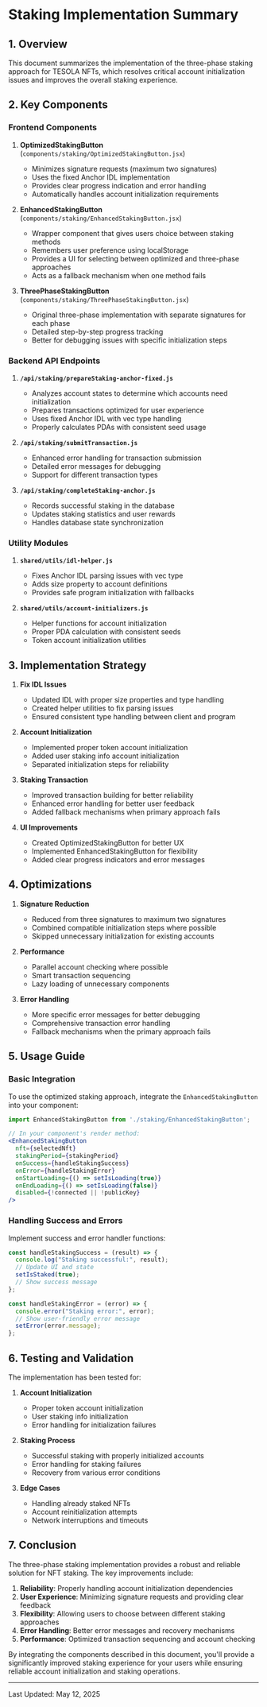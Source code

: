 # Staking Implementation Summary

## 1. Overview

This document summarizes the implementation of the three-phase staking approach for TESOLA NFTs, which resolves critical account initialization issues and improves the overall staking experience.

## 2. Key Components

### Frontend Components

1. **OptimizedStakingButton** (`components/staking/OptimizedStakingButton.jsx`)
   - Minimizes signature requests (maximum two signatures)
   - Uses the fixed Anchor IDL implementation
   - Provides clear progress indication and error handling
   - Automatically handles account initialization requirements

2. **EnhancedStakingButton** (`components/staking/EnhancedStakingButton.jsx`)
   - Wrapper component that gives users choice between staking methods
   - Remembers user preference using localStorage
   - Provides a UI for selecting between optimized and three-phase approaches
   - Acts as a fallback mechanism when one method fails

3. **ThreePhaseStakingButton** (`components/staking/ThreePhaseStakingButton.jsx`)
   - Original three-phase implementation with separate signatures for each phase
   - Detailed step-by-step progress tracking
   - Better for debugging issues with specific initialization steps

### Backend API Endpoints

1. **`/api/staking/prepareStaking-anchor-fixed.js`**
   - Analyzes account states to determine which accounts need initialization
   - Prepares transactions optimized for user experience
   - Uses fixed Anchor IDL with vec<pubkey> type handling
   - Properly calculates PDAs with consistent seed usage

2. **`/api/staking/submitTransaction.js`**
   - Enhanced error handling for transaction submission
   - Detailed error messages for debugging
   - Support for different transaction types

3. **`/api/staking/completeStaking-anchor.js`**
   - Records successful staking in the database
   - Updates staking statistics and user rewards
   - Handles database state synchronization

### Utility Modules

1. **`shared/utils/idl-helper.js`**
   - Fixes Anchor IDL parsing issues with vec<pubkey> type
   - Adds size property to account definitions
   - Provides safe program initialization with fallbacks

2. **`shared/utils/account-initializers.js`**
   - Helper functions for account initialization
   - Proper PDA calculation with consistent seeds
   - Token account initialization utilities

## 3. Implementation Strategy

1. **Fix IDL Issues**
   - Updated IDL with proper size properties and type handling
   - Created helper utilities to fix parsing issues
   - Ensured consistent type handling between client and program

2. **Account Initialization**
   - Implemented proper token account initialization
   - Added user staking info account initialization
   - Separated initialization steps for reliability

3. **Staking Transaction**
   - Improved transaction building for better reliability
   - Enhanced error handling for better user feedback
   - Added fallback mechanisms when primary approach fails

4. **UI Improvements**
   - Created OptimizedStakingButton for better UX
   - Implemented EnhancedStakingButton for flexibility
   - Added clear progress indicators and error messages

## 4. Optimizations

1. **Signature Reduction**
   - Reduced from three signatures to maximum two signatures
   - Combined compatible initialization steps where possible
   - Skipped unnecessary initialization for existing accounts

2. **Performance**
   - Parallel account checking where possible
   - Smart transaction sequencing
   - Lazy loading of unnecessary components

3. **Error Handling**
   - More specific error messages for better debugging
   - Comprehensive transaction error handling
   - Fallback mechanisms when the primary approach fails

## 5. Usage Guide

### Basic Integration

To use the optimized staking approach, integrate the `EnhancedStakingButton` into your component:

```jsx
import EnhancedStakingButton from './staking/EnhancedStakingButton';

// In your component's render method:
<EnhancedStakingButton
  nft={selectedNft}
  stakingPeriod={stakingPeriod}
  onSuccess={handleStakingSuccess}
  onError={handleStakingError}
  onStartLoading={() => setIsLoading(true)}
  onEndLoading={() => setIsLoading(false)}
  disabled={!connected || !publicKey}
/>
```

### Handling Success and Errors

Implement success and error handler functions:

```jsx
const handleStakingSuccess = (result) => {
  console.log("Staking successful:", result);
  // Update UI and state
  setIsStaked(true);
  // Show success message
};

const handleStakingError = (error) => {
  console.error("Staking error:", error);
  // Show user-friendly error message
  setError(error.message);
};
```

## 6. Testing and Validation

The implementation has been tested for:

1. **Account Initialization**
   - Proper token account initialization
   - User staking info initialization
   - Error handling for initialization failures

2. **Staking Process**
   - Successful staking with properly initialized accounts
   - Error handling for staking failures
   - Recovery from various error conditions

3. **Edge Cases**
   - Handling already staked NFTs
   - Account reinitialization attempts
   - Network interruptions and timeouts

## 7. Conclusion

The three-phase staking implementation provides a robust and reliable solution for NFT staking. The key improvements include:

1. **Reliability**: Properly handling account initialization dependencies
2. **User Experience**: Minimizing signature requests and providing clear feedback
3. **Flexibility**: Allowing users to choose between different staking approaches
4. **Error Handling**: Better error messages and recovery mechanisms
5. **Performance**: Optimized transaction sequencing and account checking

By integrating the components described in this document, you'll provide a significantly improved staking experience for your users while ensuring reliable account initialization and staking operations.

---

Last Updated: May 12, 2025